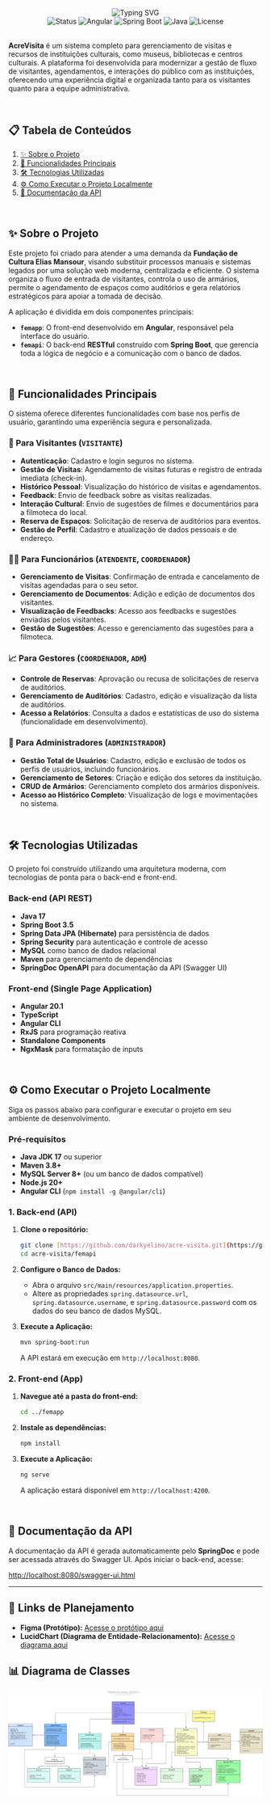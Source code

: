 <div align="center">
  <img src="https://readme-typing-svg.herokuapp.com?font=Poppins&size=30&pause=1000&color=007BFF&center=true&vCenter=true&width=435&lines=AcreVisita;Sistema+de+Gerenciamento" alt="Typing SVG" />
</div>

<div align="center">
  <img alt="Status" src="https://img.shields.io/badge/status-em%20desenvolvimento-yellow">
  <img alt="Angular" src="https://img.shields.io/badge/Angular-20.1-red?logo=angular">
  <img alt="Spring Boot" src="https://img.shields.io/badge/Spring%20Boot-3.5-brightgreen?logo=spring-boot">
  <img alt="Java" src="https://img.shields.io/badge/Java-17-blue?logo=java">
  <img alt="License" src="https://img.shields.io/badge/License-MIT-informational">
</div>

<br>

**AcreVisita** é um sistema completo para gerenciamento de visitas e recursos de instituições culturais, como museus, bibliotecas e centros culturais. A plataforma foi desenvolvida para modernizar a gestão de fluxo de visitantes, agendamentos, e interações do público com as instituições, oferecendo uma experiência digital e organizada tanto para os visitantes quanto para a equipe administrativa.

<br>

## 📋 Tabela de Conteúdos

1.  [✨ Sobre o Projeto](#-sobre-o-projeto)
2.  [🚀 Funcionalidades Principais](#-funcionalidades-principais)
3.  [🛠️ Tecnologias Utilizadas](#️-tecnologias-utilizadas)
4.  [⚙️ Como Executar o Projeto Localmente](#️-como-executar-o-projeto-localmente)
5.  [📄 Documentação da API](#-documentação-da-api)

<br>

## ✨ Sobre o Projeto

Este projeto foi criado para atender a uma demanda da **Fundação de Cultura Elias Mansour**, visando substituir processos manuais e sistemas legados por uma solução web moderna, centralizada e eficiente. O sistema organiza o fluxo de entrada de visitantes, controla o uso de armários, permite o agendamento de espaços como auditórios e gera relatórios estratégicos para apoiar a tomada de decisão.

A aplicação é dividida em dois componentes principais:

-   **`femapp`**: O front-end desenvolvido em **Angular**, responsável pela interface do usuário.
-   **`femapi`**: O back-end **RESTful** construído com **Spring Boot**, que gerencia toda a lógica de negócio e a comunicação com o banco de dados.

<br>

## 🚀 Funcionalidades Principais

O sistema oferece diferentes funcionalidades com base nos perfis de usuário, garantindo uma experiência segura e personalizada.

### 👤 Para Visitantes (`VISITANTE`)

-   **Autenticação**: Cadastro e login seguros no sistema.
-   **Gestão de Visitas**: Agendamento de visitas futuras e registro de entrada imediata (check-in).
-   **Histórico Pessoal**: Visualização do histórico de visitas e agendamentos.
-   **Feedback**: Envio de feedback sobre as visitas realizadas.
-   **Interação Cultural**: Envio de sugestões de filmes e documentários para a filmoteca do local.
-   **Reserva de Espaços**: Solicitação de reserva de auditórios para eventos.
-   **Gestão de Perfil**: Cadastro e atualização de dados pessoais e de endereço.

### 👨‍💼 Para Funcionários (`ATENDENTE`, `COORDENADOR`)

-   **Gerenciamento de Visitas**: Confirmação de entrada e cancelamento de visitas agendadas para o seu setor.
-   **Gerenciamento de Documentos**: Adição e edição de documentos dos visitantes.
-   **Visualização de Feedbacks**: Acesso aos feedbacks e sugestões enviadas pelos visitantes.
-   **Gestão de Sugestões**: Acesso e gerenciamento das sugestões para a filmoteca.

### 📈 Para Gestores (`COORDENADOR`, `ADM`)

-   **Controle de Reservas**: Aprovação ou recusa de solicitações de reserva de auditórios.
-   **Gerenciamento de Auditórios**: Cadastro, edição e visualização da lista de auditórios.
-   **Acesso a Relatórios**: Consulta a dados e estatísticas de uso do sistema (funcionalidade em desenvolvimento).

### 👑 Para Administradores (`ADMINISTRADOR`)

-   **Gestão Total de Usuários**: Cadastro, edição e exclusão de todos os perfis de usuários, incluindo funcionários.
-   **Gerenciamento de Setores**: Criação e edição dos setores da instituição.
-   **CRUD de Armários**: Gerenciamento completo dos armários disponíveis.
-   **Acesso ao Histórico Completo**: Visualização de logs e movimentações no sistema.

<br>

## 🛠️ Tecnologias Utilizadas

O projeto foi construído utilizando uma arquitetura moderna, com tecnologias de ponta para o back-end e front-end.

### **Back-end (API REST)**

-   **Java 17**
-   **Spring Boot 3.5**
-   **Spring Data JPA (Hibernate)** para persistência de dados
-   **Spring Security** para autenticação e controle de acesso
-   **MySQL** como banco de dados relacional
-   **Maven** para gerenciamento de dependências
-   **SpringDoc OpenAPI** para documentação da API (Swagger UI)

### **Front-end (Single Page Application)**

-   **Angular 20.1**
-   **TypeScript**
-   **Angular CLI**
-   **RxJS** para programação reativa
-   **Standalone Components**
-   **NgxMask** para formatação de inputs

<br>

## ⚙️ Como Executar o Projeto Localmente

Siga os passos abaixo para configurar e executar o projeto em seu ambiente de desenvolvimento.

### **Pré-requisitos**

-   **Java JDK 17** ou superior
-   **Maven 3.8+**
-   **MySQL Server 8+** (ou um banco de dados compatível)
-   **Node.js 20+**
-   **Angular CLI** (`npm install -g @angular/cli`)

### **1. Back-end (API)**

1.  **Clone o repositório:**
    ```bash
    git clone [https://github.com/darkyelino/acre-visita.git](https://github.com/darkyelino/acre-visita.git)
    cd acre-visita/femapi
    ```

2.  **Configure o Banco de Dados:**
    -   Abra o arquivo `src/main/resources/application.properties`.
    -   Altere as propriedades `spring.datasource.url`, `spring.datasource.username`, e `spring.datasource.password` com os dados do seu banco de dados MySQL.

3.  **Execute a Aplicação:**
    ```bash
    mvn spring-boot:run
    ```
    A API estará em execução em `http://localhost:8080`.

### **2. Front-end (App)**

1.  **Navegue até a pasta do front-end:**
    ```bash
    cd ../femapp
    ```

2.  **Instale as dependências:**
    ```bash
    npm install
    ```

3.  **Execute a Aplicação:**
    ```bash
    ng serve
    ```
    A aplicação estará disponível em `http://localhost:4200`.

<br>

## 📄 Documentação da API

A documentação da API é gerada automaticamente pelo **SpringDoc** e pode ser acessada através do Swagger UI. Após iniciar o back-end, acesse:

[http://localhost:8080/swagger-ui.html](http://localhost:8080/swagger-ui.html)

---
## 🔗 Links de Planejamento

* **Figma (Protótipo):** [Acesse o protótipo aqui](https://www.figma.com/design/cPsfqcAWLQi9S/Prototipa%C3%A7%C3%A3o-Est%C3%A1gio?node-id=0-1&t=QeW3pyDRnG1igaMf-1)
* **LucidChart (Diagrama de Entidade-Relacionamento):** [Acesse o diagrama aqui](https://lucid.app/lucidchart/f56721b1-381c-4dbc-a61d-422c37270a30/edit?view_items=mo6ArswClCKI&invitationId=inv_a459e2d0-6009-4fde-bc6a-14572ba55c9e)

## 📊 Diagrama de Classes

![Diagrama de Classes](/Documentation/Diagrama.svg)